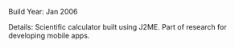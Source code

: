 Build Year: Jan 2006

Details: Scientific calculator built using J2ME. Part of research for developing mobile apps.
